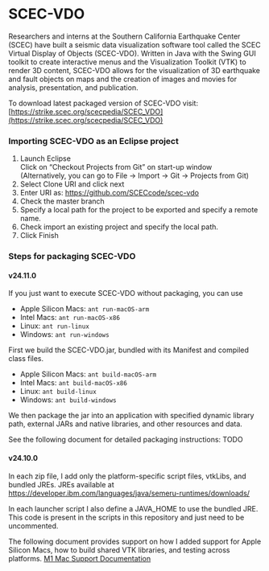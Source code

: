 # SCEC-VDO


Researchers and interns at the Southern California Earthquake Center (SCEC) have built a seismic data visualization software tool called the SCEC Virtual Display of Objects (SCEC-VDO). Written in Java with the Swing GUI toolkit to create interactive menus and the Visualization Toolkit (VTK) to render 3D content, SCEC-VDO allows for the visualization of 3D earthquake and fault objects on maps and the creation of images and movies for analysis, presentation, and publication. 

To download latest packaged version of SCEC-VDO visit: [https://strike.scec.org/scecpedia/SCEC_VDO](https://strike.scec.org/scecpedia/SCEC_VDO)


### Importing SCEC-VDO as an Eclipse project

1)   Launch Eclipse<br>
     Click on “Checkout Projects from Git” on start-up window<br>
     (Alternatively, you can go to File -> Import -> Git -> Projects from Git)
2)   Select Clone URI and click next
3)   Enter URI as: https://github.com/SCECcode/scec-vdo
4)   Check the master branch
5)   Specify a local path for the project to be exported and specify a remote name.
6)   Check import an existing project and specify the local path.
7)   Click Finish

### Steps for packaging SCEC-VDO
#### v24.11.0
If you just want to execute SCEC-VDO without packaging, you can use
* Apple Silicon Macs: `ant run-macOS-arm`
* Intel Macs: `ant run-macOS-x86`
* Linux: `ant run-linux`
* Windows: `ant run-windows`

First we build the SCEC-VDO.jar, bundled with its Manifest and compiled class files.
* Apple Silicon Macs: `ant build-macOS-arm`
* Intel Macs: `ant build-macOS-x86`
* Linux: `ant build-linux`
* Windows: `ant build-windows`

We then package the jar into an application with specified dynamic library path,
external JARs and native libraries, and other resources and data.

See the following document for detailed packaging instructions: TODO

#### v24.10.0
In each zip file, I add only the platform-specific script files, vtkLibs, and bundled JREs.
JREs available at https://developer.ibm.com/languages/java/semeru-runtimes/downloads/

In each launcher script I also define a JAVA_HOME to use the bundled JRE.
This code is present in the scripts in this repository and just need to be uncommented.

The following document provides support on how I added support for Apple Silicon Macs, how to build shared VTK libraries, and testing across platforms.
[M1 Mac Support Documentation](https://docs.google.com/document/d/16bD83jedZaHi_q-HEjz3SYC8Afct3LJUjrUpepj44Ec/edit?usp=sharing)

<!-- The following links are unavailable due to insufficient permissions.
Previous methods of packaging are unknown.


### Steps for packaging SCEC-VDO on Windows
Please refer to the steps in the following link:
[Package on Windows](https://drive.google.com/file/d/1-obw71GBGWEqQ6OoJglAgLLq6xxs-joy/view?usp=sharing)

### Steps for packaging SCEC-VDO on Mac

Please refer to the steps in the following link:
[Package on Mac](https://drive.google.com/open?id=16KSD43eVX6ebS-5oMUwmDkHriPAMAYzx)
-->

